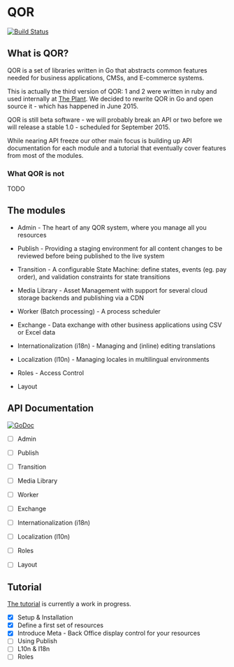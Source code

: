# QOR

[![Build Status](https://semaphoreci.com/api/v1/projects/3a3db8d6-c6ac-46b8-9b34-453aabdced22/430434/badge.svg)](https://semaphoreci.com/theplant/qor)

## What is QOR?

QOR is a set of libraries written in Go that abstracts common features needed for business applications, CMSs, and E-commerce systems.

This is actually the third version of QOR: 1 and 2 were written in ruby and used internally at [The Plant](https://theplant.jp).
We decided to rewrite QOR in Go and open source it - which has happened in June 2015. 

QOR is still beta software - we will probably break an API or two before we will release a stable 1.0 - scheduled for September 2015.

While nearing API freeze our other main focus is building up API documentation for each module and a tutorial that eventually cover features from most of the modules.

### What QOR is not

TODO

## The modules

* Admin - The heart of any QOR system, where you manage all you resources

* Publish - Providing a staging environment for all content changes to be reviewed before being published to the live system

* Transition - A configurable State Machine: define states, events (eg. pay order), and validation constraints for state transitions

* Media Library - Asset Management with support for several cloud storage backends and publishing via a CDN

* Worker (Batch processing) - A process scheduler

* Exchange - Data exchange with other business applications using CSV or Excel data

* Internationalization (i18n) - Managing and (inline) editing translations

* Localization (l10n) - Managing locales in multilingual environments

* Roles - Access Control

* Layout

## API Documentation

[![GoDoc](https://godoc.org/github.com/qor/qor?status.svg)](https://godoc.org/github.com/qor/qor)

* [ ] Admin
* [ ] Publish
* [ ] Transition
* [ ] Media Library
* [ ] Worker
* [ ] Exchange
* [ ] Internationalization (i18n)
* [ ] Localization (l10n)
* [ ] Roles
* [ ] Layout


## Tutorial

[The tutorial](https://github.com/qor/qor/tree/docs_and_tutorial/example/tutorial/bookstore) is currently a work in progress.

- [x] Setup & Installation
- [x] Define a first set of resources
- [x] Introduce Meta - Back Office display control for your resources
- [ ] Using Publish
- [ ] L10n & I18n
- [ ] Roles
